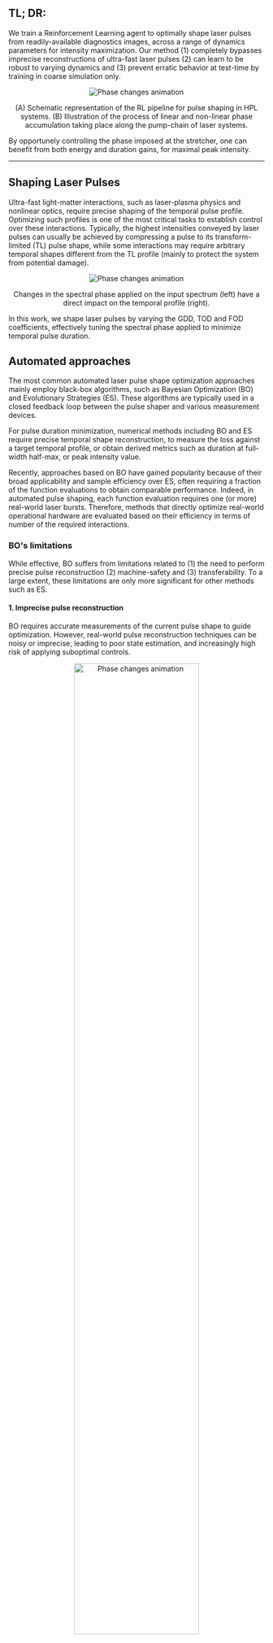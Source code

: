 ## TL; DR: 
We train a Reinforcement Learning agent to optimally shape laser pulses from readily-available diagnostics images, across a range of dynamics parameters for intensity maximization.
Our method (1) completely bypasses imprecise reconstructions of ultra-fast laser pulses (2) can learn to be robust to varying dynamics and (3) prevent erratic behavior at test-time by training in coarse simulation only.

<div align="center">
    <img src="https://huggingface.co/datasets/fracapuano/rlaser-assets/resolve/main/assets/Figure1_and_CPA.png" alt="Phase changes animation">
    <p> (A) Schematic representation of the RL pipeline for pulse shaping in HPL systems. (B) Illustration of the process of linear and non-linear phase accumulation taking place along the pump-chain of laser systems.</p>
</div>

By opportunely controlling the phase imposed at the stretcher, one can benefit from both energy and duration gains, for maximal peak intensity.

---

## Shaping Laser Pulses

Ultra-fast light-matter interactions, such as laser-plasma physics and nonlinear optics, require precise shaping of the temporal pulse profile.
Optimizing such profiles is one of the most critical tasks to establish control over these interactions. 
Typically, the highest intensities conveyed by laser pulses can usually be achieved by compressing a pulse to its transform-limited (TL) pulse shape, while some interactions may require arbitrary temporal shapes different from the TL profile (mainly to protect the system from potential damage).


<div align="center">
    <img src="https://huggingface.co/datasets/fracapuano/rlaser-assets/resolve/main/assets/phase.gif" alt="Phase changes animation">
    <p>Changes in the spectral phase applied on the input spectrum (left) have a direct impact on the temporal profile (right).</p>
</div>

In this work, we shape laser pulses by varying the GDD, TOD and FOD coefficients, effectively tuning the spectral phase applied to minimize temporal pulse duration.

<!-- add link to space demo -->

## Automated approaches

The most common automated laser pulse shape optimization approaches mainly employ black-box algorithms, such as Bayesian Optimization (BO) and Evolutionary Strategies (ES). These algorithms are typically used in a closed feedback loop between the pulse shaper and various measurement devices.

For pulse duration minimization, numerical methods including BO and ES require precise temporal shape reconstruction, to measure the loss against a target temporal profile, or obtain derived metrics such as duration at full-width half-max, or peak intensity value.

Recently, approaches based on BO have gained popularity because of their broad applicability and sample efficiency over ES, often requiring a fraction of the function evaluations to obtain comparable performance.
Indeed, in automated pulse shaping, each function evaluation requires one (or more) real-world laser bursts. Therefore, methods that directly optimize real-world operational hardware are evaluated based on their efficiency in terms of number of the required interactions.

### BO's limitations 

While effective, BO suffers from limitations related to (1) the need to perform precise pulse reconstruction (2) machine-safety and (3) transferability. To a large extent, these limitations are only more significant for other methods such as ES.

#### 1. Imprecise pulse reconstruction
BO requires accurate measurements of the current pulse shape to guide optimization. However, real-world pulse reconstruction techniques can be noisy or imprecise, leading to poor state estimation, and increasingly high risk of applying suboptimal controls.

<div align="center">
    <img src="https://huggingface.co/datasets/fracapuano/rlaser-assets/resolve/main/assets/reconstructing_frog.png" alt="Phase changes animation" width="70%">
    <p>Temporal profiles with temporal-domain reconstructed phase (top) versus diagnostic measures of the burst status (bottom), in the form of FROG traces. Image source: Zahavy et al., 2018.</p>
</div>

#### 2. Dependancy on the dynamics
BO typically optimizes for specific system parameters and doesn't generalize well when laser dynamics change. Each new experimental setup or parameter regime may require re-optimizing the process from scratch!

This follows from standard BO optimizing a typically-scalar loss function under stationarity assumptions, which can prove rather problematic in the context of pulse-shaping. This follows from the fact day-to-day changes in the experimental setup can quite reasonably result in non-stationary: the same control, when applied in different experimental conditions, can yield significantly different results.

<div align="center">
    <img src="https://huggingface.co/datasets/fracapuano/rlaser-assets/resolve/main/assets/B_integral.png" alt="Phase changes animation" width="70%">
    <p>Impact of experimental conditions only, in this case a non-linearity parameter known as "B-integral", on the end-result of applying the same control.</p>
</div>

#### 3. Erratic exploration

BO can endanger the system by applying abrupt controls at initialization. Controls are applied as temperature gradients applied on a gated-optical fiber, and as such successive controls cannot typically vary significantly because the one-step difference in temperature difference cannot vary arbitrarily.

<div align="center" style="display: flex; justify-content: center; gap: 20px;">
    <div>
        <img src="https://huggingface.co/datasets/fracapuano/rlaser-assets/resolve/main/assets/pulses_anim.gif" alt="BO temporal profile">
    </div>
    <div>
        <img src="https://huggingface.co/datasets/fracapuano/rlaser-assets/resolve/main/assets/control_anim.gif" alt="BO exploration">
    </div>
</div>
<p>BO, (left) temporal profile obtained probing points from the parameters space and (right) BO, evolution of the probed points as the parameters space is explored.</p>

## RL to the rescue

In this work, we address all these limitations by (1) learning policies directly from readily-available images, capable of (2) working across varying dynamics, and (3) trained in coarse simulation to prevent erratic-behavior at test time.

First, (1) we train our RL agent directly from readily available diagnostic measurements in the form of 64x64 images. This means we can entirely bypass the reconstruction noise arising from numerical methods for temporal pulse-shape reconstruction, learning straight from single-channel images.

<div align="center">
    <img src="https://huggingface.co/datasets/fracapuano/rlaser-assets/resolve/main/assets/Figure1.png" width="50%">
    <p>Control is applied directly from images, thus learning to adjust to unmodeled changes in the environment. </p>
</div>

Further, (2) by training on diverse scenarios, RL can develop both safe and general control strategies adaptive to a range of different dynamics. In turn, this allows to run and lively update control policies across experimental conditions.
<div align="center">
    <img src="https://huggingface.co/datasets/fracapuano/rlaser-assets/resolve/main/assets/udr_vs_doraemon_average.png" width="50%">
    <p>We can retain high level of performance (>70%) even for larger---above 5, fictional---levels of non-linearity in the systems. This shows we can retain performance by applying a proper randomization technique.</p>
</div>

Lastly, (3) by learning in a corse simulation, we can drastically limit the number of interactions at test time, preventing erratic behavior which would endanger system's safety.

<div align="center">
    <img src="https://huggingface.co/datasets/fracapuano/rlaser-assets/resolve/main/assets/machinesafety.png" width="50%">
    <p> Controls applied (BO vs RL). As it samples from an iteratively-refined surrogate model of the objective function, BO explores much more erratically than RL.</p>
</div>

In conclusion, we demonstrate that deep reinforcement learning can master laser pulse shaping by learning robust policies from raw diagnostics, paving the way towards autonomous control of complex physical systems.

If you're interested in learning more, check out [our latest paper](https://huggingface.co/papers/2503.00499), our [simulator's code](https://github.com/fracapuano/gym-laser), and try out the [live demo](https://huggingface.co/spaces/fracapuano/RLaser).